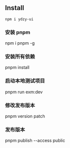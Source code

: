 <!--
 * @Descripttion: 
 * @version: 
 * @Author: dbkey
 * @Date: 2023-02-17 14:02:10
 * @LastEditors: dbkey
 * @LastEditTime: 2023-02-17 14:11:14
-->

## Install
```
npm i ydzy-ui
```

### 安装 pnpm

npm i pnpm -g

### 安装所有依赖

pnpm install

### 启动本地测试项目

pnpm run exm:dev

### 修改发布版本

 pnpm version patch

### 发布版本

pnpm publish --access public

